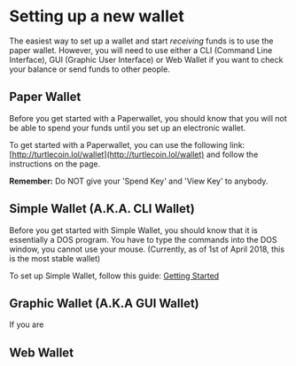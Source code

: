# Setting up a new wallet

The easiest way to set up a wallet and start *receiving* funds is to use the paper wallet. However, you will need to use either a CLI (Command Line Interface), GUI (Graphic User Interface) or Web Wallet if you want to check your balance or send funds to other people.

## Paper Wallet

Before you get started with a Paperwallet, you should know that you will not be able to spend your funds until you set up an electronic wallet.

To get started with a Paperwallet, you can use the following link: [http://turtlecoin.lol/wallet](http://turtlecoin.lol/wallet) and follow the instructions on the page.

**Remember:** Do NOT give your 'Spend Key' and 'View Key' to anybody.

## Simple Wallet (A.K.A. CLI Wallet)

Before you get started with Simple Wallet, you should know that it is essentially a DOS program. You have to type the commands into the DOS window, you cannot use your mouse. (Currently, as of 1st of April 2018, this is the most stable wallet) 

To set up Simple Wallet, follow this guide: [Getting Started](https://github.com/turtlecoin/turtlecoin/wiki/Getting-Started#using-simplewallet)  

## Graphic Wallet (A.K.A GUI Wallet)

If you are 

## Web Wallet 

